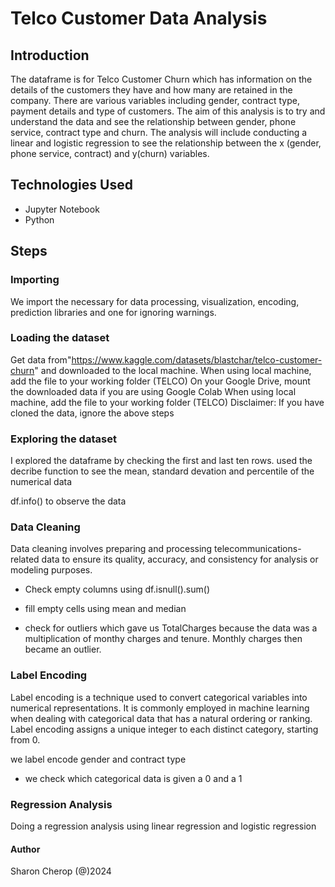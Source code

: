 # Telco Customer Data Analysis 

## Introduction 
The dataframe is for Telco Customer Churn which has information on the details of the customers they have and how many are retained in the company. 
There are various variables including gender, contract type, payment details and type of customers. The aim of this analysis is to try and understand the data and see the relationship between gender, phone service, contract type and churn. 
The analysis will include conducting a linear and logistic regression to see the relationship between the x (gender, phone service, contract) and y(churn) variables.

## Technologies Used
* Jupyter Notebook
* Python

## Steps

### Importing
We import the necessary for data processing, visualization, encoding, prediction libraries and one for ignoring warnings. 

### Loading the dataset
Get data from"https://www.kaggle.com/datasets/blastchar/telco-customer-churn" and downloaded to the local machine. 
When using local machine, add the file to your working folder (TELCO)
On your Google Drive, mount the downloaded data if you are using Google Colab 
When using local machine, add the file to your working folder (TELCO)
Disclaimer: If you have cloned the data, ignore the above steps

### Exploring the dataset
I explored the dataframe by checking the first and last ten rows. 
used the decribe function to see the mean, standard devation and percentile of the numerical data

df.info() to observe the data

### Data Cleaning 
Data cleaning involves preparing and processing telecommunications-related data to ensure its quality, accuracy, and consistency for analysis or modeling purposes. 
- Check empty columns using df.isnull().sum()
* fill empty cells using mean and median 
- check for outliers which gave us TotalCharges because the data was a multiplication of monthy charges and tenure. Monthly charges then became an outlier.

### Label Encoding 
Label encoding is a technique used to convert categorical variables into numerical representations. It is commonly employed in machine learning when dealing with categorical data that has a natural ordering or ranking. Label encoding assigns a unique integer to each distinct category, starting from 0.

we label encode gender and contract type 
- we check which categorical data is given a 0 and a 1 

### Regression Analysis 
Doing a regression analysis using linear regression and logistic regression

#### Author
Sharon Cherop
(@)2024

